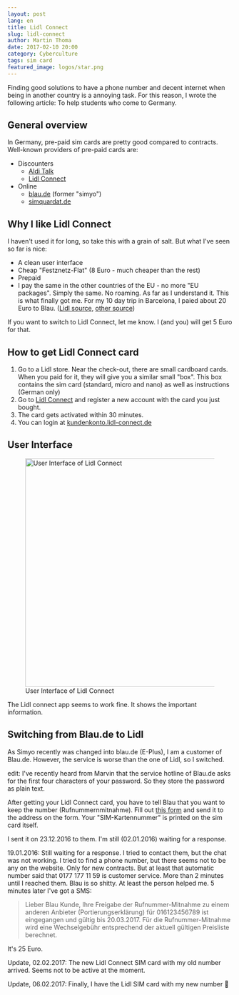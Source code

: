 ```yaml
---
layout: post
lang: en
title: Lidl Connect
slug: lidl-connect
author: Martin Thoma
date: 2017-02-10 20:00
category: Cyberculture
tags: sim card
featured_image: logos/star.png
---
```

Finding good solutions to have a phone number and decent internet when being in
another country is a annoying task. For this reason, I wrote the following
article: To help students who come to Germany.


## General overview

In Germany, pre-paid sim cards are pretty good compared to contracts. Well-known
providers of pre-paid cards are:

* Discounters
    * [Aldi Talk](https://www.alditalk.de/)
    * [Lidl Connect](https://www.lidl.de/de/lidl-connect/s7373597)
* Online
    * [blau.de](https://www.blau.de/) (former "simyo")
    * [simquardat.de](https://www.simquadrat.de/)


## Why I like Lidl Connect

I haven't used it for long, so take this with a grain of salt. But what I've
seen so far is nice:

* A clean user interface
* Cheap "Festznetz-Flat" (8 Euro - much cheaper than the rest)
* Prepaid
* I pay the same in the other countries of the EU - no more "EU packages". Simply the same. No roaming. As far as I understand it. This is what finally got me. For my 10 day trip in Barcelona, I paied about 20 Euro to Blau. ([Lidl source](http://www.lidl.de/de/asset/other/LIDL_Connect_Preistabelle.pdf), [other source](https://www.teltarif.de/lidl-mobile-roaming-9-cent/news/58610.html))

<div class="info">If you want to switch to Lidl Connect, let me know. I (and you) will get 5 Euro for that.</div>


## How to get Lidl Connect card

1. Go to a Lidl store. Near the check-out, there are small cardboard cards.
   When you paid for it, they will give you a similar small "box". This box
   contains the sim card (standard, micro and nano) as well as instructions
   (German only)
2. Go to [Lidl Connect](https://www.lidl.de/de/lidl-connect/s7373597) and
   register a new account with the card you just bought.
3. The card gets activated within 30 minutes.
4. You can login at [kundenkonto.lidl-connect.de](https://kundenkonto.lidl-connect.de/)


## User Interface

<figure class="wp-caption aligncenter img-thumbnail">
    <img src="https://martin-thoma.com/images/2016/12/lidl-connect-kunden.png" alt="User Interface of Lidl Connect" style="width:512px;" />
    <figcaption class="text-center">User Interface of Lidl Connect</figcaption>
</figure>

The Lidl connect app seems to work fine. It shows the important information.


## Switching from Blau.de to Lidl

As Simyo recently was changed into blau.de (E-Plus), I am a customer of
Blau.de. However, the service is worse than the one of Lidl, so I switched.

edit: I've recently heard from Marvin that the service hotline of Blau.de asks
for the first four characters of your password. So they store the password as
plain text.

After getting your Lidl Connect card, you have to tell Blau that you want to
keep the number (Rufnummernmitnahme). Fill out <a href="https://mein.blau.de/cms/blaude/documents/blau_Verzichtserklaerung.pdf?ext=1">this form</a> and send it to the address
on the form. Your "SIM-Kartennummer" is printed on the sim card itself.

I sent it on 23.12.2016 to them. I'm still (02.01.2016) waiting for a response.

19.01.2016: Still waiting for a response. I tried to contact them, but the chat
was not working. I tried to find a phone number, but there seems not to be any
on the website. Only for new contracts. But at least that automatic number said
that 0177 177 11 59 is customer service. More than 2 minutes until I reached
them. Blau is so shitty. At least the person helped me. 5 minutes later I've
got a SMS:

> Lieber Blau Kunde, Ihre Freigabe der Rufnummer-Mitnahme zu einem anderen
> Anbieter (Portierungserklärung) für 016123456789 ist eingegangen und gültig
> bis 20.03.2017. Für die Rufnummer-Mitnahme wird eine Wechselgebühr
> entsprechend der aktuell gültigen Preisliste berechnet.

It's 25 Euro.


Update, 02.02.2017: The new Lidl Connect SIM card with my old number arrived.
Seems not to be active at the moment.

Update, 06.02.2017: Finally, I have the Lidl SIM card with my new number 🙂
